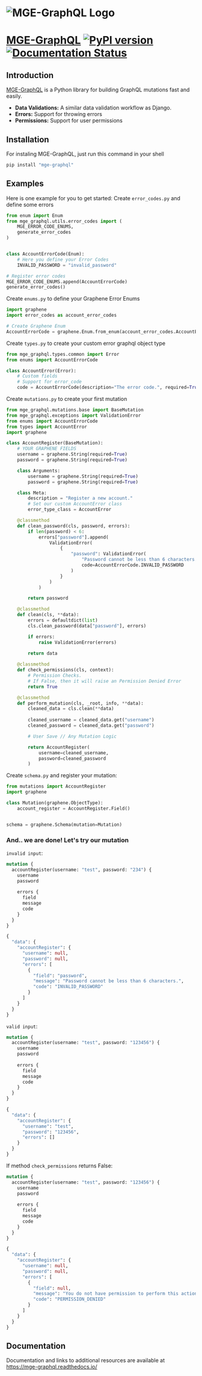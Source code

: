 # ![MGE-GraphQL Logo](https://mgedev.com/images/mge_logo-white.webp) 
# [MGE-GraphQL](https://pypi.org/project/mge-graphql/) [![PyPI version](https://badge.fury.io/py/mge-graphql.svg)](https://pypi.org/project/mge-graphql/) [![Documentation Status](https://readthedocs.org/projects/mge-graphql/badge/?version=latest)](https://mge-graphql.readthedocs.io/en/latest/?badge=latest)

## Introduction

[MGE-GraphQL](https://pypi.org/project/mge-graphql/) is a Python library for building GraphQL mutations fast and easily.

- **Data Validations:** A similar data validation workflow as Django.
- **Errors:** Support for throwing errors
- **Permissions:** Support for user permissions


## Installation

For instaling MGE-GraphQL, just run this command in your shell

```bash
pip install "mge-graphql"
```

## Examples

Here is one example for you to get started:
Create `error_codes.py` and define some errors
```python
from enum import Enum
from mge_graphql.utils.error_codes import (
    MGE_ERROR_CODE_ENUMS,
    generate_error_codes
)


class AccountErrorCode(Enum):
    # Here you define your Error Codes
    INVALID_PASSWORD = "invalid_password"

# Register error codes
MGE_ERROR_CODE_ENUMS.append(AccountErrorCode)
generate_error_codes()
```

Create `enums.py` to define your Graphene Error Enums

```python
import graphene
import error_codes as account_error_codes

# Create Graphene Enum
AccountErrorCode = graphene.Enum.from_enum(account_error_codes.AccountErrorCode)
```

Create `types.py` to create your custom error graphql object type
```python
from mge_graphql.types.common import Error
from enums import AccountErrorCode

class AccountError(Error):
    # Custom fields
    # Support for error_code
    code = AccountErrorCode(description="The error code.", required=True)
```

Create `mutations.py` to create your first mutation

```python
from mge_graphql.mutations.base import BaseMutation
from mge_graphql.exceptions import ValidationError
from enums import AccountErrorCode
from types import AccountError
import graphene

class AccountRegister(BaseMutation):
    # YOUR GRAPHENE FIELDS
    username = graphene.String(required=True)
    password = graphene.String(required=True)

    class Arguments:
        username = graphene.String(required=True)
        password = graphene.String(required=True)

    class Meta:
        description = "Register a new account."
        # Set our custom AccountError class
        error_type_class = AccountError

    @classmethod
    def clean_password(cls, password, errors):
        if len(password) < 6:
            errors["password"].append(
                ValidationError(
                    {
                        "password": ValidationError(
                            "Password cannot be less than 6 characters.",
                            code=AccountErrorCode.INVALID_PASSWORD
                        )
                    }
                )
            )

        return password

    @classmethod
    def clean(cls, **data):
        errors = defaultdict(list)
        cls.clean_password(data["password"], errors)

        if errors:
            raise ValidationError(errors)

        return data
    
    @classmethod
    def check_permissions(cls, context):
        # Permission Checks. 
        # If False, then it will raise an Permission Denied Error
        return True

    @classmethod
    def perform_mutation(cls, _root, info, **data):
        cleaned_data = cls.clean(**data)
        
        cleaned_username = cleaned_data.get("username")
        cleaned_password = cleaned_data.get("password")

        # User Save // Any Mutation Logic

        return AccountRegister(
            username=cleaned_username, 
            password=cleaned_password
        )
```

Create `schema.py` and register your mutation:
```python
from mutations import AccountRegister
import graphene

class Mutation(graphene.ObjectType):
    account_register = AccountRegister.Field()


schema = graphene.Schema(mutation=Mutation)
````
### And.. we are done! Let's try our mutation

`invalid input`:
```graphql
mutation {
  accountRegister(username: "test", password: "234") {
    username
    password
    
    errors {
      field
      message
      code
    }
  }
}
```
```graphql
{
  "data": {
    "accountRegister": {
      "username": null,
      "password": null,
      "errors": [
        {
          "field": "password",
          "message": "Password cannot be less than 6 characters.",
          "code": "INVALID_PASSWORD"
        }
      ]
    }
  }
}
```

`valid input`:
```graphql
mutation {
  accountRegister(username: "test", password: "123456") {
    username
    password
    
    errors {
      field
      message
      code
    }
  }
}
```
```graphql
{
  "data": {
    "accountRegister": {
      "username": "test",
      "password": "123456",
      "errors": []
    }
  }
}
```

If method `check_permissions` returns False:
```graphql
mutation {
  accountRegister(username: "test", password: "123456") {
    username
    password
    
    errors {
      field
      message
      code
    }
  }
}
```
```graphql
{
  "data": {
    "accountRegister": {
      "username": null,
      "password": null,
      "errors": [
        {
          "field": null,
          "message": "You do not have permission to perform this action",
          "code": "PERMISSION_DENIED"
        }
      ]
    }
  }
}
```

## Documentation

Documentation and links to additional resources are available at
https://mge-graphql.readthedocs.io/
